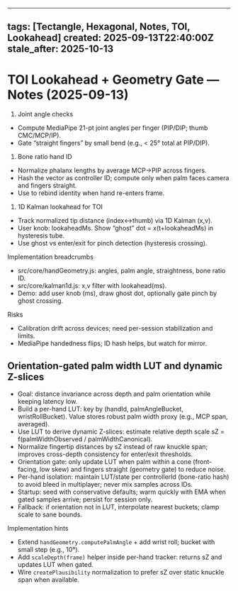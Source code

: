 <!--
STIGMERGY REVIEW HEADER
Status: Pending verification
Review started: 2025-09-16T19:48-06:00
Expires: 2025-09-23T19:48-06:00 (auto-expire after 7 days)

Checklist:
- [ ] Re-evaluate this artifact against current Hexagonal goals
- [ ] Validate references against knowledge manifests
- [ ] Log decisions in TODO_2025-09-16.md
-->

---
tags: [Tectangle, Hexagonal, Notes, TOI, Lookahead]
created: 2025-09-13T22:40:00Z
stale_after: 2025-10-13
---

# TOI Lookahead + Geometry Gate — Notes (2025-09-13)

1. Joint angle checks

- Compute MediaPipe 21-pt joint angles per finger (PIP/DIP; thumb CMC/MCP/IP).
- Gate “straight fingers” by small bend (e.g., < 25° total at PIP/DIP).

1. Bone ratio hand ID

- Normalize phalanx lengths by average MCP→PIP across fingers.
- Hash the vector as controller ID; compute only when palm faces camera and fingers straight.
- Use to rebind identity when hand re-enters frame.

1. 1D Kalman lookahead for TOI

- Track normalized tip distance (index↔thumb) via 1D Kalman (x,v).
- User knob: lookaheadMs. Show “ghost” dot = x(t+lookaheadMs) in hysteresis tube.
- Use ghost vs enter/exit for pinch detection (hysteresis crossing).

Implementation breadcrumbs

- src/core/handGeometry.js: angles, palm angle, straightness, bone ratio ID.
- src/core/kalman1d.js: x,v filter with lookahead(ms).
- Demo: add user knob (ms), draw ghost dot, optionally gate pinch by ghost crossing.

Risks

- Calibration drift across devices; need per-session stabilization and limits.
- MediaPipe handedness flips; ID hash helps, but watch for mirror.

## Orientation-gated palm width LUT and dynamic Z-slices

- Goal: distance invariance across depth and palm orientation while keeping latency low.
- Build a per-hand LUT: key by (handId, palmAngleBucket, wristRollBucket). Value stores robust palm width proxy (e.g., MCP span, averaged).
- Use LUT to derive dynamic Z-slices: estimate relative depth scale sZ = f(palmWidthObserved / palmWidthCanonical).
- Normalize fingertip distances by sZ instead of raw knuckle span; improves cross-depth consistency for enter/exit thresholds.
- Orientation gate: only update LUT when palm within a cone (front-facing, low skew) and fingers straight (geometry gate) to reduce noise.
- Per-hand isolation: maintain LUT/state per controllerId (bone-ratio hash) to avoid bleed in multiplayer; never mix samples across IDs.
- Startup: seed with conservative defaults; warm quickly with EMA when gated samples arrive; persist for session only.
- Fallback: if orientation not in LUT, interpolate nearest buckets; clamp scale to sane bounds.

Implementation hints

- Extend `handGeometry.computePalmAngle` + add wrist roll; bucket with small step (e.g., 10°).
- Add `scaleDepth(frame)` helper inside per-hand tracker: returns sZ and updates LUT when gated.
- Wire `createPlausibility` normalization to prefer sZ over static knuckle span when available.
